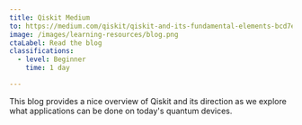 ```yaml
---
title: Qiskit Medium
to: https://medium.com/qiskit/qiskit-and-its-fundamental-elements-bcd7ead80492
image: /images/learning-resources/blog.png
ctaLabel: Read the blog
classifications:
  - level: Beginner
    time: 1 day

---
```

This blog provides a nice overview of Qiskit and its direction as we explore what applications can be done on today's quantum devices.
